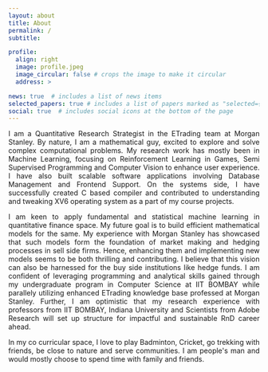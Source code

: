 ```yaml
---
layout: about
title: About
permalink: /
subtitle:

profile:
  align: right
  image: profile.jpeg
  image_circular: false # crops the image to make it circular
  address: >

news: true  # includes a list of news items
selected_papers: true # includes a list of papers marked as "selected={true}"
social: true  # includes social icons at the bottom of the page
---
```

<p align="justify">
I am a Quantitative Research Strategist in the ETrading team at Morgan Stanley. By nature, I am a mathematical guy, excited to explore and solve complex computational problems. My research work has mostly been in Machine Learning, focusing on Reinforcement Learning in Games, Semi Supervised Programming and Computer Vision to enhance user experience. I have also built scalable software applications involving Database Management and Frontend Support. On the systems side, I have successfully created C based compiler and contributed to understanding and tweaking XV6 operating system as a part of my course projects. 
</p>

<p align="justify">
I am keen to apply fundamental and statistical machine learning in quantitative finance space. My future goal is to build efficient mathematical models for the same. My experience with Morgan Stanley has showcased that such models form the foundation of market making and hedging processes in sell side firms. Hence, enhancing them and implementing new models seems to be both thrilling and contributing. I believe that this vision can also be harnessed for the buy side institutions like hedge funds. I am confident of leveraging programming and analytical skills gained through my undergraduate program in Computer Science at IIT BOMBAY while parallely utilizing enhanced ETrading knowledge base professed at Morgan Stanley. Further, I am optimistic that my research experience with professors from IIT BOMBAY, Indiana University and Scientists from Adobe Research will set up structure for impactful and sustainable RnD career ahead. 
</p>

<p align="justify">
In my co curricular space, I love to play Badminton, Cricket, go trekking with friends, be close to nature and serve communities. I am people's man and would mostly choose to spend time with family and friends.
</p>
 

<!--- Put your address / P.O. box / other info right below your picture. You can also disable any these elements by editing `profile` property of the YAML header of your `_pages/about.md`. Edit `_bibliography/papers.bib` and Jekyll will render your [publications page](/al-folio/publications/) automatically.

Link to your social media connections, too. This theme is set up to use [Font Awesome icons](http://fortawesome.github.io/Font-Awesome/) and [Academicons](https://jpswalsh.github.io/academicons/), like the ones below. Add your Facebook, Twitter, LinkedIn, Google Scholar, or just disable all of them. -->
